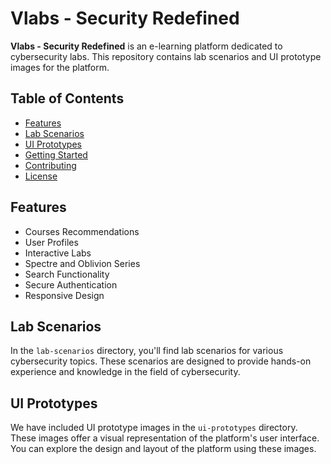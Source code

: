 # Vlabs - Security Redefined

**Vlabs - Security Redefined** is an e-learning platform dedicated to cybersecurity labs. This repository contains lab scenarios and UI prototype images for the platform.

## Table of Contents

- [Features](#features)
- [Lab Scenarios](#lab-scenarios)
- [UI Prototypes](#ui-prototypes)
- [Getting Started](#getting-started)
- [Contributing](#contributing)
- [License](#license)

## Features

- Courses Recommendations
- User Profiles
- Interactive Labs
- Spectre and Oblivion Series
- Search Functionality
- Secure Authentication
- Responsive Design

## Lab Scenarios

In the `lab-scenarios` directory, you'll find lab scenarios for various cybersecurity topics. These scenarios are designed to provide hands-on experience and knowledge in the field of cybersecurity.

## UI Prototypes

We have included UI prototype images in the `ui-prototypes` directory. These images offer a visual representation of the platform's user interface. You can explore the design and layout of the platform using these images.

